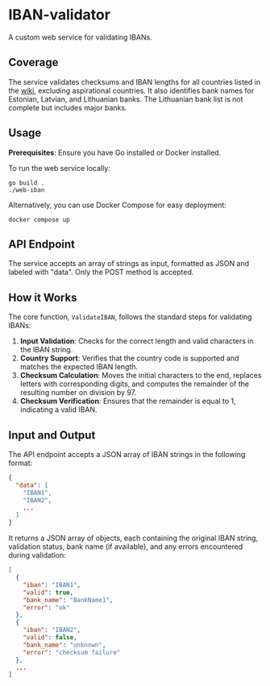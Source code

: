 # IBAN-validator

A custom web service for validating IBANs.

## Coverage

The service validates checksums and IBAN lengths for all countries listed in the [wiki](https://en.wikipedia.org/wiki/International_Bank_Account_Number#Validating_the_IBAN), excluding aspirational countries. It also identifies bank names for Estonian, Latvian, and Lithuanian banks. The Lithuanian bank list is not complete but includes major banks.

## Usage

**Prerequisites**: Ensure you have Go installed or Docker installed.

To run the web service locally:

```
go build .
./web-iban
```

Alternatively, you can use Docker Compose for easy deployment:

```
docker compose up
```

## API Endpoint

The service accepts an array of strings as input, formatted as JSON and labeled with "data". Only the POST method is accepted.

## How it Works

The core function, `ValidateIBAN`, follows the standard steps for validating IBANs:

1. **Input Validation**: Checks for the correct length and valid characters in the IBAN string.
2. **Country Support**: Verifies that the country code is supported and matches the expected IBAN length.
3. **Checksum Calculation**: Moves the initial characters to the end, replaces letters with corresponding digits, and computes the remainder of the resulting number on division by 97.
4. **Checksum Verification**: Ensures that the remainder is equal to 1, indicating a valid IBAN.

## Input and Output

The API endpoint accepts a JSON array of IBAN strings in the following format:

```json
{
  "data": [
    "IBAN1",
    "IBAN2",
    ...
  ]
}
```

It returns a JSON array of objects, each containing the original IBAN string, validation status, bank name (if available), and any errors encountered during validation:

```json
[
  {
    "iban": "IBAN1",
    "valid": true,
    "bank_name": "BankName1",
    "error": "ok"
  },
  {
    "iban": "IBAN2",
    "valid": false,
    "bank_name": "unknown",
    "error": "checksum failure"
  },
  ...
]
```

